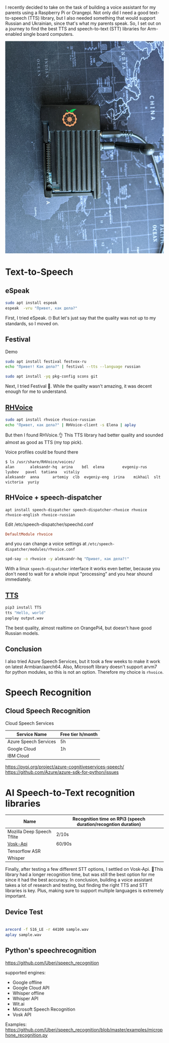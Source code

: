 I recently decided to take on the task of building a voice assistant for my parents using a Raspberry Pi or Orangepi. Not only did I need a good text-to-speech (TTS) library, but I also needed something that would support Russian and Ukrainian, since that's what my parents speak. So, I set out on a journey to find the best TTS and speech-to-text (STT) libraries for Arm-enabled single board computers.

![Test device](./orangepi4-lts.webp)

# Text-to-Speech

## eSpeak

```bash
sudo apt install espeak
espeak  -vru "Привет, как дела?"
```
First, I tried eSpeak. 🙄 But let's just say that the quality was not up to my standards, so I moved on.

## Festival

Demo
```bash
sudo apt install festival festvox-ru
echo "Привет! Как дела?" | festival --tts --language russian
```


```bash
sudo apt install -yq pkg-config scons git

```

Next, I tried Festival 🎉. While the quality wasn't amazing, it was decent enough for me to understand.

## [RHVoice](https://github.com/RHVoice/RHVoice/blob/master/doc/ru/Compiling-on-Linux.md)

```bash
sudo apt install rhvoice rhvoice-russian
echo "Привет, как дела?" | RHVoice-client -s Elena | aplay
```

But then I found RHVoice.👌 This TTS library had better quality and sounded almost as good as TTS (my top pick).

Voice profiles could be found there
```shell
$ ls /usr/share/RHVoice/voices/
alan	   aleksandr-hq  arina	  bdl  elena	    evgeniy-rus  lyubov   pavel  tatiana   vitaliy
aleksandr  anna		 artemiy  clb  evgeniy-eng  irina	 mikhail  slt	 victoria  yuriy
```


## RHVoice + speech-dispatcher

```shell
apt install speech-dispatcher speech-dispatcher-rhvoice rhvoice rhvoice-english rhvoice-russian
```

Edit /etc/speech-dispatcher/speechd.conf

```conf
DefaultModule rhvoice
```

and you can change a voice settings at `/etc/speech-dispatcher/modules/rhvoice.conf `

```bash
spd-say -o rhvoice -y aleksandr-hq "Привет, как дела?!"
```

With a linux `speech-dispatcher` interface it works even better, because you don't need to wait for a whole input "processing" and you hear shound immediately.


## [TTS](https://github.com/coqui-ai/TTS)

```bash
pip3 install TTS
tts "Hello, world"
paplay output.wav
```

The best quality, almost realtime on OrangePi4, but doesn't have good Russian models.

## Conclusion

I also tried Azure Speech Services, but it took a few weeks to make it work on latest Armbian/aarch64. Also, Microsoft library doesn't support arvm7 for python modules, so this is not an option. Therefore my choice is `rhvoice`.

# Speech Recognition

## Cloud Speech Recognition

Cloud Speech Services

|Service Name            | Free tier h/month|
|------------------------|------------------|
|Azure Speech Services   | 5h               |
|Google Cloud            | 1h               |
|IBM Cloud               |                  |



https://pypi.org/project/azure-cognitiveservices-speech/
https://github.com/Azure/azure-sdk-for-python/issues
# AI Speech-to-Text recognition libraries

| Name                      | Recognition time on RPi3 (speech duration/recogntion duration) |
|-----------                |--------------------------                                      |
|Mozilla Deep Speech Tflite | 2/10s|
|[Vosk-Api](https://github.com/alphacep/vosk-api)                  | 60/90s|
|Tensorflow ASR             |
|Whisper                    |

Finally, after testing a few different STT options, I settled on Vosk-Api. 🤘This library had a longer recognition time, but was still the best option for me since it had the best accuracy.
In conclusion, building a voice assistant takes a lot of research and testing, but finding the right TTS and STT libraries is key. Plus, making sure to support multiple languages is extremely important.


## Device Test

```bash

arecord -f S16_LE -r 44100 sample.wav
aplay sample.wav

```

## Python's speechrecognition

https://github.com/Uberi/speech_recognition

supported engines:
- Google offline
- Google Cloud API
- Whisper offline
- Whisper API
- Wit.ai
- Microsoft Speech Recognition
- Vosk API

Examples: https://github.com/Uberi/speech_recognition/blob/master/examples/microphone_recognition.py